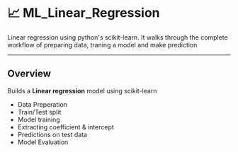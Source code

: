 # 📈 ML_Linear_Regression
Linear regression using python's scikit-learn. It walks through the complete workflow of preparing data, traning a model and make prediction

---

## Overview 

Builds a **Linear regression** model using scikit-learn
- Data Preperation
- Train/Test split
- Model training
- Extracting coefficient & intercept
- Predictions on test data
- Model Evaluation




